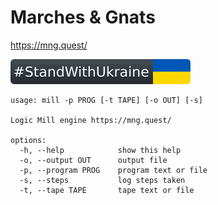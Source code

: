 Marches & Gnats
==
https://mng.quest/

[![standwithukraine](docs/StandWithUkraine.svg)](https://ukrainewar.carrd.co/)


```
usage: mill -p PROG [-t TAPE] [-o OUT] [-s]

Logic Mill engine https://mng.quest/

options:
  -h, --help            show this help
  -o, --output OUT      output file
  -p, --program PROG    program text or file
  -s, --steps           log steps taken
  -t, --tape TAPE       tape text or file
```
